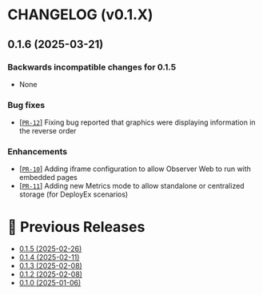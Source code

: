 # CHANGELOG (v0.1.X)

## 0.1.6 (2025-03-21)

### Backwards incompatible changes for 0.1.5
 * None

### Bug fixes
 * [[`PR-12`](https://github.com/thiagoesteves/observer_web/pull/12)] Fixing bug reported that graphics were displaying information in the reverse order

### Enhancements
 * [[`PR-10`](https://github.com/thiagoesteves/observer_web/pull/10)] Adding iframe configuration to allow Observer Web to run with embedded pages
 * [[`PR-11`](https://github.com/thiagoesteves/observer_web/pull/11)] Adding new Metrics mode to allow standalone or centralized storage (for DeployEx scenarios)

# 🚀 Previous Releases
 * [0.1.5 (2025-02-26)](https://github.com/thiagoesteves/observer_web/blob/v0.1.5/CHANGELOG.md)
 * [0.1.4 (2025-02-11)](https://github.com/thiagoesteves/observer_web/blob/v0.1.4/CHANGELOG.md)
 * [0.1.3 (2025-02-08)](https://github.com/thiagoesteves/observer_web/blob/v0.1.3/CHANGELOG.md)
 * [0.1.2 (2025-02-08)](https://github.com/thiagoesteves/observer_web/blob/v0.1.2/CHANGELOG.md)
 * [0.1.0 (2025-01-06)](https://github.com/thiagoesteves/observer_web/blob/v0.1.0/CHANGELOG.md)